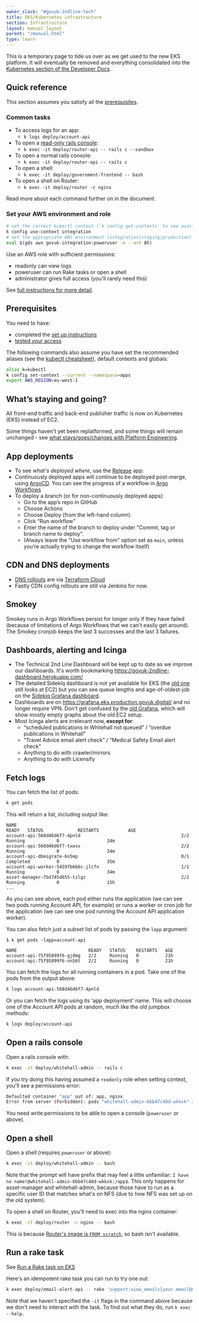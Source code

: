 ```yaml
---
owner_slack: "#govuk-2ndline-tech"
title: EKS/Kubernetes infrastructure
section: Infrastructure
layout: manual_layout
parent: "/manual.html"
type: learn
---
```


This is a temporary page to tide us over as we get used to the new EKS platform.
It will eventually be removed and everything consolidated into the [Kubernetes section of the Developer Docs](/kubernetes).

## Quick reference

This section assumes you satisfy all the [prerequisites](#prerequisites).

### Common tasks

- To access logs for an app:
    - `k logs deploy/account-api`
- To open a [read-only rails console](https://andycroll.com/ruby/play-in-a-sandbox-in-production/):
    - `k exec -it deploy/router-api -- rails c --sandbox`
- To open a normal rails console:
    - `k exec -it deploy/router-api -- rails c`
- To open a shell:
    - `k exec -it deploy/government-frontend -- bash`
- To open a shell on Router:
    - `k exec -it deploy/router -c nginx`

Read more about each command further on in the document.

### Set your AWS environment and role

```sh
# set the correct kubectl context (`k config get-contexts` to see available ones)
k config use-context integration
# set the appropriate AWS environment (integration/staging/production) and role (see below)
eval $(gds aws govuk-integration-poweruser -e --art 8h)
```

Use an AWS role with sufficient permissions:

- readonly can view logs
- poweruser can run Rake tasks or open a shell
- administrator gives full access (you'll rarely need this)

See [full instructions for more detail](/kubernetes/get-started/access-eks-cluster/).

## Prerequisites

You need to have:

- completed the [set up instructions](/kubernetes/get-started/set-up-tools/)
- [tested your access](/kubernetes/get-started/access-eks-cluster/#test-your-access)

The following commands also assume you have set the recommended aliases (see the [kubectl cheatsheet](https://kubernetes.io/docs/reference/kubectl/cheatsheet/)), default contexts and globals:

```sh
alias k=kubectl
k config set-context --current --namespace=apps
export AWS_REGION=eu-west-1
```

## What’s staying and going?

All front-end traffic and back-end publisher traffic is now on Kubernetes (EKS) instead of EC2.

Some things haven't yet been replatformed, and some things will remain unchanged - see [what stays/goes/changes with Platform Engineering](https://docs.google.com/document/d/1R8C3BtvhqTXEga4C3_KxTopjWuYVbiEgKiikTyRXXiA/edit).

## App deployments

- To see *what's deployed where*, use the [Release](https://release.publishing.service.gov.uk/applications) app.
- Continuously deployed apps will continue to be deployed post-merge, using [ArgoCD](https://argo.eks.integration.govuk.digital/applications). You can see the progress of a workflow in [Argo Workflows](https://argo-workflows.eks.integration.govuk.digital/workflows/apps?limit=50)
- To deploy a branch (or for non-continuously deployed apps):
  - Go to the app’s repo in GitHub
  - Choose Actions
  - Choose Deploy (from the left-hand column).
  - Click “Run workflow”
  - Enter the name of the branch to deploy under "Commit, tag or branch name to deploy".
  - (Always leave the "Use workflow from" option set as `main`, unless you’re actually trying to change the workflow itself)

## CDN and DNS deployments

- [DNS rollouts](/manual/dns.html) are via [Terraform Cloud](/manual/terraform-cloud.html)
- Fastly CDN config rollouts are still via Jenkins for now.

## Smokey

Smokey runs in Argo Workflows persist for longer only if they have failed (because of limitations of Argo Workflows that we can't easily get around).
The Smokey cronjob keeps the last 3 successes and the last 3 failures.

## Dashboards, alerting and Icinga

- The Technical 2nd Line Dashboard will be kept up to date as we improve our dashboards. It's worth bookmarking <https://govuk-2ndline-dashboard.herokuapp.com/>
- The detailed Sidekiq dashboard is not yet available for EKS (the [old one](https://sidekiq-monitoring.integration.govuk.digital/publishing-api/queues) still looks at EC2) but you can see queue lengths and age-of-oldest-job on the [Sidekiq Grafana dashboard](https://grafana.eks.production.govuk.digital/d/sidekiq-queues).
- Dashboards are on <https://grafana.eks.production.govuk.digital/> and no longer require VPN. Don’t get confused by the [old Grafana](https://grafana.production.govuk.digital/), which will show mostly empty graphs about the old EC2 setup.
- Most Icinga alerts are irrelevant now, **except for**:
    - “scheduled publications in Whitehall not queued” / “overdue publications in Whitehall”
    - “Travel Advice email alert check” / “Medical Safety Email alert check”
    - Anything to do with crawler/mirrors
    - Anything to do with Licensify

## Fetch logs

You can fetch the list of pods:

```sh
k get pods
```

This will return a list, including output like:

```
NAME                                                              READY   STATUS             RESTARTS           AGE
account-api-568d46d6f7-4pnld                                      2/2     Running            0                  34m
account-api-568d46d6f7-txwsx                                      2/2     Running            0                  34m
account-api-dbmigrate-6n5mp                                       0/1     Completed          0                  35m
account-api-worker-54597b666c-jlcfn                               1/1     Running            0                  34m
asset-manager-7bd745d655-tzlgz                                    2/2     Running            0                  15h
...
```

As you can see above, each pod either runs the application (we can see two pods running Account API, for example) or runs a worker or cron job for the application (we can see one pod running the Account API application worker).

You can also fetch just a subset list of pods by passing the `lapp` argument:

```
$ k get pods -lapp=account-api

NAME                           READY   STATUS    RESTARTS   AGE
account-api-75f95899f6-gjdmg   2/2     Running   0          21h
account-api-75f95899f6-nn56t   2/2     Running   0          21h
```

You can fetch the logs for all running containers in a pod. Take one of the pods from the output above:

```sh
k logs account-api-568d46d6f7-4pnld
```

Or you can fetch the logs using its 'app deployment' name. This will choose one of the Account API pods at random, much like the old jumpbox methods:

```sh
k logs deploy/account-api
```

## Open a rails console

Open a rails console with:

```sh
k exec -it deploy/whitehall-admin -- rails c
```

If you try doing this having assumed a `readonly` role when setting context, you'll see a permissions error:

```sh
Defaulted container "app" out of: app, nginx
Error from server (Forbidden): pods "whitehall-admin-6bb47c48d-wkkxk" is forbidden: User "christopher.ashton-user" cannot create resource "pods/exec" in API group "" in the namespace "apps"
```

You need write permissions to be able to open a console (`poweruser` or above).

## Open a shell

Open a shell (requires `poweruser` or above):

```sh
k exec -it deploy/whitehall-admin -- bash
```

Note that the prompt will have prefix that may feel a little unfamiliar: `I have no name!@whitehall-admin-6bb47c48d-wkkxk:/app$`.
This only happens for asset-manager and whitehall-admin, because those have to run as a specific user ID that matches what's on NFS (due to how NFS was set up on the old system).

To open a shell on Router, you'll need to exec into the nginx container:

```sh
k exec -it deploy/router -c nginx -- bash
```

This is because [Router's image is `FROM scratch`](https://github.com/alphagov/router/blob/9797473edbbcbb5085fdca006bec7f6b1552f4e6/Dockerfile#L7), so bash isn't available.

## Run a rake task

See [Run a Rake task on EKS](/manual/running-rake-tasks.html#run-a-rake-task-on-eks)

Here's an idempotent rake task you can run to try one out:

```sh
k exec deploy/email-alert-api -- rake 'support:view_emails[your.email@digital.cabinet-office.gov.uk]'
```

Note that we haven't specified the `-it` flags in the command above because we don't need to interact with the task.
To find out what they do, run `k exec --help`.
